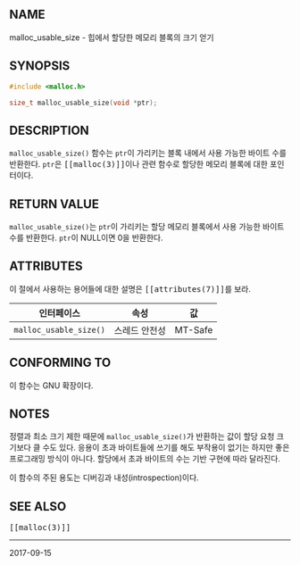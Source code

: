 ## NAME

malloc_usable_size - 힙에서 할당한 메모리 블록의 크기 얻기

## SYNOPSIS

```c
#include <malloc.h>

size_t malloc_usable_size(void *ptr);
```

## DESCRIPTION

`malloc_usable_size()` 함수는 `ptr`이 가리키는 블록 내에서 사용 가능한 바이트 수를 반환한다. `ptr`은 <tt>[[malloc(3)]]</tt>이나 관련 함수로 할당한 메모리 블록에 대한 포인터이다.

## RETURN VALUE

`malloc_usable_size()`는 `ptr`이 가리키는 할당 메모리 블록에서 사용 가능한 바이트 수를 반환한다. `ptr`이 NULL이면 0을 반환한다.

## ATTRIBUTES

이 절에서 사용하는 용어들에 대한 설명은 <tt>[[attributes(7)]]</tt>를 보라.

| 인터페이스 | 속성 | 값 |
| --- | --- | --- |
| `malloc_usable_size()` | 스레드 안전성 | MT-Safe |

## CONFORMING TO

이 함수는 GNU 확장이다.

## NOTES

정렬과 최소 크기 제한 때문에 `malloc_usable_size()`가 반환하는 값이 할당 요청 크기보다 클 수도 있다. 응용이 초과 바이트들에 쓰기를 해도 부작용이 없기는 하지만 좋은 프로그래밍 방식이 아니다. 할당에서 초과 바이트의 수는 기반 구현에 따라 달라진다.

이 함수의 주된 용도는 디버깅과 내성(introspection)이다.

## SEE ALSO

<tt>[[malloc(3)]]</tt>

----

2017-09-15
